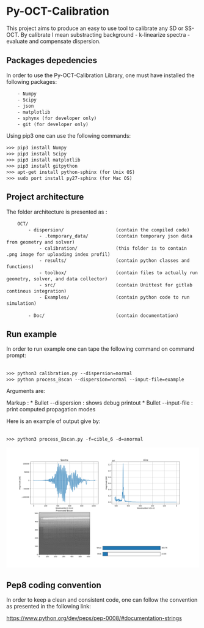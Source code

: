 # Py-OCT-Calibration

This project aims to produce an easy to use tool to calibrate any SD or SS-OCT. By calibrate I mean substracting background - k-linearize spectra - evaluate and compensate dispersion.

## Packages depedencies

In order to use the Py-OCT-Calibration Library, one must have installed the following packages:

```
    - Numpy
    - Scipy
    - json
    - matplotlib
    - sphynx (for developer only)
    - git (for developer only)

```

Using pip3 one can use the following commands:

```console
>>> pip3 install Numpy
>>> pip3 install Scipy
>>> pip3 install matplotlib
>>> pip3 install gitpython
>>> apt-get install python-sphinx (for Unix OS)
>>> sudo port install py27-sphinx (for Mac OS)
```

## Project architecture

The folder architecture is presented as :

```
    OCT/
        - dispersion/                   (contain the compiled code)
            - .temporary_data/          (contain temporary json data from geometry and solver)
            - calibration/              (this folder is to contain .png image for uploading index profil)
            - results/                  (contain python classes and functions)
            - toolbox/                  (contain files to actually run geometry, solver, and data collector)
            - src/                      (contain Unittest for gitlab continous integration)
            - Examples/                 (contain python code to run simulation)

        - Doc/                          (contain documentation)

```


## Run example

In order to run example one can tape the following command on command prompt:

```console

>>> python3 calibration.py --dispersion=normal
>>> python process_Bscan --dispersion=normal --input-file=example

```

Arguments are:

Markup : * Bullet --dispersion : shows debug printout
         * Bullet --input-file : print computed propagation modes



Here is an example of output give by:

```console

>>> python3 process_Bscan.py -f=cible_6 -d=anormal

```

![Alt text](results/example.png?raw=true "Title")

## Pep8 coding convention

In order to keep a clean and consistent code, one can follow the convention as presented in the following link:

https://www.python.org/dev/peps/pep-0008/#documentation-strings

